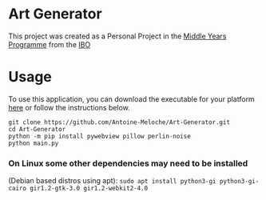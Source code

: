 # Art Generator
This project was created as a Personal Project in the [Middle Years Programme](https://ibo.org/programmes/middle-years-programme/) from the [IBO](https://ibo.org/)

# Usage

To use this application, you can download the executable for your platform [here](https://github.com/Antoine-Meloche/Art-Generator/releases) or follow the instructions below.

`git clone https://github.com/Antoine-Meloche/Art-Generator.git`\
`cd Art-Generator`\
`python -m pip install pywebview pillow perlin-noise`\
`python main.py`

### On Linux some other dependencies may need to be installed
(Debian based distros using apt):
`sudo apt install python3-gi python3-gi-cairo gir1.2-gtk-3.0 gir1.2-webkit2-4.0`
